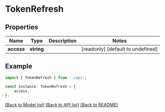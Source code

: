 # TokenRefresh


## Properties

Name | Type | Description | Notes
------------ | ------------- | ------------- | -------------
**access** | **string** |  | [readonly] [default to undefined]

## Example

```typescript
import { TokenRefresh } from './api';

const instance: TokenRefresh = {
    access,
};
```

[[Back to Model list]](../README.md#documentation-for-models) [[Back to API list]](../README.md#documentation-for-api-endpoints) [[Back to README]](../README.md)
